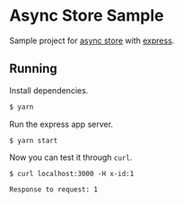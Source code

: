 # Async Store Sample

Sample project for [async store](https://github.com/leapfrogtechnology/async-store) with [express](https://expressjs.com/). 

## Running
Install dependencies. 
```bash
$ yarn
```
Run the express app server. 
```
$ yarn start
```
Now you can test it through `curl`.
```
$ curl localhost:3000 -H x-id:1
```
```
Response to request: 1
```
